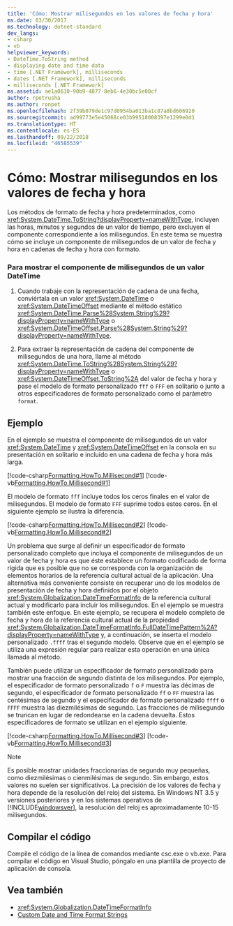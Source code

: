 ```yaml
---
title: 'Cómo: Mostrar milisegundos en los valores de fecha y hora'
ms.date: 03/30/2017
ms.technology: dotnet-standard
dev_langs:
- csharp
- vb
helpviewer_keywords:
- DateTime.ToString method
- displaying date and time data
- time [.NET Framework], milliseconds
- dates [.NET Framework], milliseconds
- milliseconds [.NET Framework]
ms.assetid: ae1a0610-90b9-4877-8eb6-4e30bc5e00cf
author: rpetrusha
ms.author: ronpet
ms.openlocfilehash: 2f39b079de1c97d0954ba013ba1c87a8bd606920
ms.sourcegitcommit: ad99773e5e45068ce03b99518008397e1299e0d1
ms.translationtype: HT
ms.contentlocale: es-ES
ms.lasthandoff: 09/22/2018
ms.locfileid: "46585539"
---
```

# <a name="how-to-display-milliseconds-in-date-and-time-values"></a>Cómo: Mostrar milisegundos en los valores de fecha y hora
Los métodos de formato de fecha y hora predeterminados, como <xref:System.DateTime.ToString?displayProperty=nameWithType>, incluyen las horas, minutos y segundos de un valor de tiempo, pero excluyen el componente correspondiente a los milisegundos. En este tema se muestra cómo se incluye un componente de milisegundos de un valor de fecha y hora en cadenas de fecha y hora con formato.  
  
### <a name="to-display-the-millisecond-component-of-a-datetime-value"></a>Para mostrar el componente de milisegundos de un valor DateTime  
  
1.  Cuando trabaje con la representación de cadena de una fecha, conviértala en un valor <xref:System.DateTime> o <xref:System.DateTimeOffset> mediante el método estático <xref:System.DateTime.Parse%28System.String%29?displayProperty=nameWithType> o <xref:System.DateTimeOffset.Parse%28System.String%29?displayProperty=nameWithType>.  
  
2.  Para extraer la representación de cadena del componente de milisegundos de una hora, llame al método <xref:System.DateTime.ToString%28System.String%29?displayProperty=nameWithType> o <xref:System.DateTimeOffset.ToString%2A> del valor de fecha y hora y pase el modelo de formato personalizado `fff` o `FFF` en solitario o junto a otros especificadores de formato personalizado como el parámetro `format`.  
  
## <a name="example"></a>Ejemplo  
 En el ejemplo se muestra el componente de milisegundos de un valor <xref:System.DateTime> y <xref:System.DateTimeOffset> en la consola en su presentación en solitario e incluido en una cadena de fecha y hora más larga.  
  
 [!code-csharp[Formatting.HowTo.Millisecond#1](../../../samples/snippets/csharp/VS_Snippets_CLR/Formatting.HowTo.Millisecond/cs/Millisecond.cs#1)]
 [!code-vb[Formatting.HowTo.Millisecond#1](../../../samples/snippets/visualbasic/VS_Snippets_CLR/Formatting.HowTo.Millisecond/vb/Millisecond.vb#1)]  
  
 El modelo de formato `fff` incluye todos los ceros finales en el valor de milisegundos. El modelo de formato `FFF` suprime todos estos ceros. En el siguiente ejemplo se ilustra la diferencia.  
  
 [!code-csharp[Formatting.HowTo.Millisecond#2](../../../samples/snippets/csharp/VS_Snippets_CLR/Formatting.HowTo.Millisecond/cs/Millisecond.cs#2)]
 [!code-vb[Formatting.HowTo.Millisecond#2](../../../samples/snippets/visualbasic/VS_Snippets_CLR/Formatting.HowTo.Millisecond/vb/Millisecond.vb#2)]  
  
 Un problema que surge al definir un especificador de formato personalizado completo que incluya el componente de milisegundos de un valor de fecha y hora es que éste establece un formato codificado de forma rígida que es posible que no se corresponda con la organización de elementos horarios de la referencia cultural actual de la aplicación. Una alternativa más conveniente consiste en recuperar uno de los modelos de presentación de fecha y hora definidos por el objeto <xref:System.Globalization.DateTimeFormatInfo> de la referencia cultural actual y modificarlo para incluir los milisegundos. En el ejemplo se muestra también este enfoque. En este ejemplo, se recupera el modelo completo de fecha y hora de la referencia cultural actual de la propiedad <xref:System.Globalization.DateTimeFormatInfo.FullDateTimePattern%2A?displayProperty=nameWithType> y, a continuación, se inserta el modelo personalizado `.ffff` tras el segundo modelo. Observe que en el ejemplo se utiliza una expresión regular para realizar esta operación en una única llamada al método.  
  
 También puede utilizar un especificador de formato personalizado para mostrar una fracción de segundo distinta de los milisegundos. Por ejemplo, el especificador de formato personalizado `f` o `F` muestra las décimas de segundo, el especificador de formato personalizado `ff` o `FF` muestra las centésimas de segundo y el especificador de formato personalizado `ffff` o `FFFF` muestra las diezmilésimas de segundo. Las fracciones de milisegundo se truncan en lugar de redondearse en la cadena devuelta. Estos especificadores de formato se utilizan en el ejemplo siguiente.  
  
 [!code-csharp[Formatting.HowTo.Millisecond#3](../../../samples/snippets/csharp/VS_Snippets_CLR/Formatting.HowTo.Millisecond/cs/Millisecond.cs#3)]
 [!code-vb[Formatting.HowTo.Millisecond#3](../../../samples/snippets/visualbasic/VS_Snippets_CLR/Formatting.HowTo.Millisecond/vb/Millisecond.vb#3)]  
  
> [!NOTE]
>  Es posible mostrar unidades fraccionarias de segundo muy pequeñas, como diezmilésimas o cienmilésimas de segundo. Sin embargo, estos valores no suelen ser significativos. La precisión de los valores de fecha y hora depende de la resolución del reloj del sistema. En Windows NT 3.5 y versiones posteriores y en los sistemas operativos de [!INCLUDE[windowsver](../../../includes/windowsver-md.md)], la resolución del reloj es aproximadamente 10-15 milisegundos.  
  
## <a name="compiling-the-code"></a>Compilar el código  
 Compile el código de la línea de comandos mediante csc.exe o vb.exe. Para compilar el código en Visual Studio, póngalo en una plantilla de proyecto de aplicación de consola.  
  
## <a name="see-also"></a>Vea también

- <xref:System.Globalization.DateTimeFormatInfo>  
- [Custom Date and Time Format Strings](../../../docs/standard/base-types/custom-date-and-time-format-strings.md)
